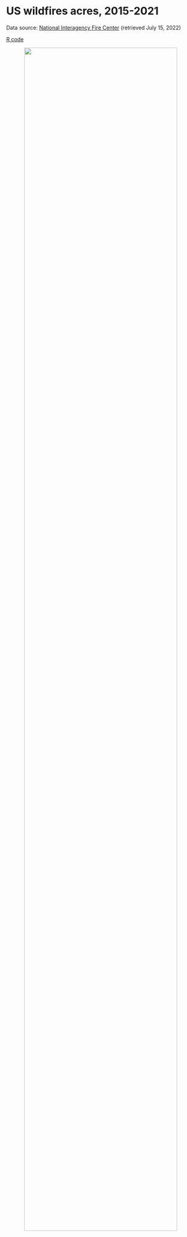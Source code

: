 # US wildfires acres, 2015-2021

Data source: [National Interagency Fire Center](https://www.nifc.gov/fire-information/statistics) (retrieved July 15, 2022)

[R code](https://github.com/leeolney3/Tables/blob/main/2022/us_wildfires/script.R)

<p align="center">

<img src="https://github.com/leeolney3/Tables/blob/main/2022/us_wildfires/p1.png" width="90%"/>

</p>

